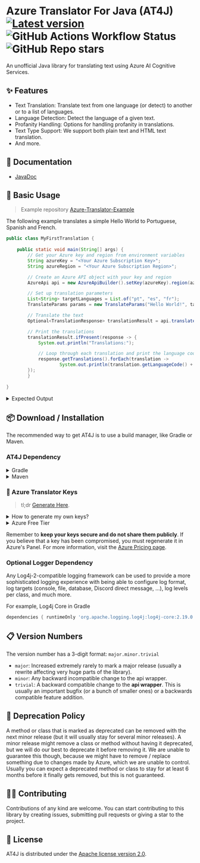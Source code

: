 # Azure Translator For Java (AT4J) [![Latest version](https://shields.io/github/release/brenoepics/at4j.svg?label=Version&colorB=brightgreen&style=flat-square)](https://github.com/brenoepics/at4j/releases/latest) ![GitHub Actions Workflow Status](https://img.shields.io/github/actions/workflow/status/brenoepics/at4j/maven.yml) ![GitHub Repo stars](https://img.shields.io/github/stars/brenoepics/at4j)


An unofficial Java library for translating text using Azure AI Cognitive Services.

## ✨ Features

- Text Translation: Translate text from one language (or detect) to another or to a list of languages.
- Language Detection: Detect the language of a given text.
- Profanity Handling: Options for handling profanity in translations.
- Text Type Support: We support both plain text and HTML text translation.
- And more.

## 📝 Documentation

- [JavaDoc](https://brenoepics.github.io/at4j/javadoc/)

## 🎉 Basic Usage
> Example repository [Azure-Translator-Example](https://github.com/brenoepics/Azure-Translator-Example)

The following example translates a simple Hello World to Portuguese, Spanish and French.

```java
public class MyFirstTranslation {
		
    public static void main(String[] args) {
        // Get your Azure key and region from environment variables
        String azureKey = "<Your Azure Subscription Key>";
        String azureRegion = "<Your Azure Subscription Region>";

        // Create an Azure API object with your key and region
        AzureApi api = new AzureApiBuilder().setKey(azureKey).region(azureRegion).build();

        // Set up translation parameters
        List<String> targetLanguages = List.of("pt", "es", "fr");
        TranslateParams params = new TranslateParams("Hello World!", targetLanguages).setSourceLanguage("en");

        // Translate the text
        Optional<TranslationResponse> translationResult = api.translate(params).join();

        // Print the translations
        translationResult.ifPresent(response -> {
            System.out.println("Translations:");

            // Loop through each translation and print the language code and text
            response.getTranslations().forEach(translation -> 
                    System.out.println(translation.getLanguageCode() + ": " + translation.getText()));
        });
        }
		
}
```
<details>
     <summary>Expected Output</summary>

```console
Translations:
pt: Olá, Mundo!
es: ¡Hola mundo!
fr: Salut tout le monde!
```
</details>

## 📦 Download / Installation

The recommended way to get AT4J is to use a build manager, like Gradle or Maven.

### AT4J Dependency

<details>
  <summary>Gradle</summary>
    
```gradle
repositories {
    mavenCentral()
    maven { url 'https://jitpack.io' }
}
dependencies { implementation 'com.github.brenoepics:at4j:0.0.5' }
```
</details>
<details>
  <summary>Maven</summary>
Add the Jit Pack repository to your `pom.xml`:

```xml
<repository>
    <id>jitpack.io</id>
    <url>https://jitpack.io</url>
</repository>
```

And the following dependency`:

```xml
<dependency>
    <groupId>com.github.brenoepics</groupId>
    <artifactId>at4j</artifactId>
    <version>0.0.5</version>
</dependency>
```
</details>

### 🔑 Azure Translator Keys
> tl;dr [Generate Here](https://portal.azure.com/#view/Microsoft_Azure_ProjectOxford/CognitiveServicesHub/~/TextTranslation).
<details>
  <summary>How to generate my own keys?</summary>

1. Sign in to the [Azure portal](https://portal.azure.com/).

2. In the left-hand menu, click on "Create a resource".

3. In the "Search the Marketplace" box, type "Translator Text" and select it from the dropdown list.

4. Click on the "Create" button.

5. Fill in the required details:
   - Name: Enter a unique name for your resource.
   - Subscription: Select the Azure subscription that you want to use.
   - Resource Group: You can create a new resource group or select an existing one.
   - Pricing tier: Select the pricing tier that suits your needs.
6. Click on the "Review + create" button.

7. Review your settings and click on the "Create" button.

8. After the deployment is complete, go to the resource you just created.

9. In the left-hand menu, click on "Keys and Endpoint".

10. You will see two keys and an endpoint. You can use either of the keys in your application.
</details>
<details>
  <summary>Azure Free Tier</summary>
    
Azure offers a free tier for its services, which is a great way to get started with Azure Translator for Java. The free tier includes a monthly allowance of 2 million characters for Translator Text. This is sufficient for testing and small projects.

To use the free tier, you need to create an Azure account and set up a Translator Text resource. Azure will require a credit card for identity verification, but you will not be charged unless you explicitly change your settings and choose to do so.

Please note that the free tier usage limits are subject to change by Azure, and it's recommended to check the current details on the Azure Pricing page.
</details>

Remember to **keep your keys secure and do not share them publicly**. If you believe that a key has been compromised, you must regenerate it in Azure's Panel.
For more information, visit the [Azure Pricing page](https://azure.microsoft.com/pricing/details/cognitive-services/translator/).

### Optional Logger Dependency

Any Log4j-2-compatible logging framework can be used to provide a more sophisticated logging experience
with being able to configure log format, log targets (console, file, database, Discord direct message, ...),
log levels per class, and much more.

For example, Log4j Core in Gradle
```gradle
dependencies { runtimeOnly 'org.apache.logging.log4j:log4j-core:2.19.0' }
```

## 📋 Version Numbers

The version number has a 3-digit format: `major.minor.trivial`
* `major`: Increased extremely rarely to mark a major release (usually a rewrite affecting very huge parts of the library).
* `minor`: Any backward incompatible change to the api wrapper.
* `trivial`: A backward compatible change to the **api wrapper**. This is usually an important bugfix (or a bunch of smaller ones)
 or a backwards compatible feature addition.
 
## 🔨 Deprecation Policy

A method or class that is marked as deprecated can be removed with the next minor release (but it will usually stay for
several minor releases). A minor release might remove a class or method without having it deprecated, but we will do our
best to deprecate it before removing it. We are unable to guarantee this though, because we might have to remove / replace
something due to changes made by Azure, which we are unable to control. Usually you can expect a deprecated method or
class to stay for at least 6 months before it finally gets removed, but this is not guaranteed.

## 🧑‍💻 Contributing

Contributions of any kind are welcome. You can start contributing to this library by creating issues, submitting pull requests or giving a star to the project.

## 📃 License

AT4J is distributed under the [Apache license version 2.0](./LICENSE).
